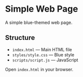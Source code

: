 # Simple Web Page

A simple blue-themed web page.

## Structure
- `index.html` — Main HTML file
- `styles/style.css` — Blue style
- `scripts/script.js` — JavaScript

Open `index.html` in your browser.
